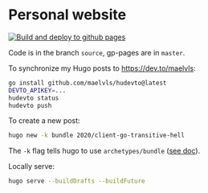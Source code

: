# Personal website

[![Build and deploy to github pages](https://github.com/maelvls/maelvls.github.io/workflows/Build%20and%20deploy%20to%20github%20pages/badge.svg?branch=source)](https://github.com/maelvls/maelvls.github.io/actions?query=workflow%3A%22Build+and+deploy+to+github+pages%22)

Code is in the branch `source`, gp-pages are in `master`.

To synchronize my Hugo posts to <https://dev.to/maelvls>:

```sh
go install github.com/maelvls/hudevto@latest
DEVTO_APIKEY=...
hudevto status
hudevto push
```

To create a new post:

```sh
hugo new -k bundle 2020/client-go-transitive-hell
```

The `-k` flag tells hugo to use `archetypes/bundle` ([see doc](https://gohugo.io/content-management/archetypes/#directory-based-archetypes)).

Locally serve:

```sh
hugo serve --buildDrafts --buildFuture
```
